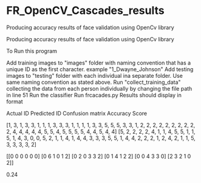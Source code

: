 # FR_OpenCV_Cascades_results
Producing accuracy results of face validation using OpenCv library

Producing accuracy results of face validation using OpenCv library

To Run this program

Add training images to "images" folder with naming convention that has a unique ID as the first character. example "1_Dwayne_Johnson"
Add testing images to "testing" folder with each individual ina separate folder. Use same naming convention as stated above.
Run "collect_training_data" collecting the data from each person individually by changing the file path in line 51
Run the classifier
Run frcacades.py
Results should display in format

Actual ID Predicted ID Confusion matrix Accuracy Score

[1, 3, 1, 3, 3, 1, 1, 1, 3, 3, 3, 1, 1, 1, 1, 3, 3, 5, 5, 5, 3, 3, 1, 2, 2, 2, 2, 2, 2, 2, 2, 2, 2, 4, 4, 4, 4, 4, 5, 5, 4, 5, 5, 5, 5, 4, 4, 5, 4, 4] [5, 2, 2, 2, 2, 4, 1, 1, 4, 5, 5, 1, 1, 5, 1, 4, 3, 0, 0, 5, 2, 1, 1, 4, 1, 4, 4, 3, 3, 3, 5, 5, 1, 4, 4, 2, 2, 2, 1, 2, 4, 2, 1, 1, 5, 3, 3, 3, 3, 2] 

[[0 0 0 0 0 0] 
[0 6 1 0 1 2] 
[0 2 0 3 3 2] 
[0 1 4 1 2 2] 
[0 0 4 3 3 0] 
[2 3 2 1 0 2]] 

0.24
